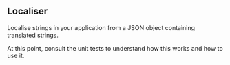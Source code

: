 ## Localiser

Localise strings in your application from a JSON object containing translated strings.

At this point, consult the unit tests to understand how this works and how to use it.
